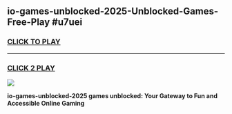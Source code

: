 
## io-games-unblocked-2025-Unblocked-Games-Free-Play #u7uei
<h3>
<a href="https://us.freeplayer.one?title=io-games-unblocked-2025&ref=9M">CLICK TO PLAY</a></h3>
<hr>

<h3>
<a href="https://us.freeplayer.one?title=io-games-unblocked-2025&ref=9M">CLICK 2 PLAY</a>
  
</h3>

<a href="https://us.freeplayer.one?title=io-games-unblocked-2025&ref=9M"><img src="https://clearcache.store/games.png"></a>


**io-games-unblocked-2025 games unblocked: Your Gateway to Fun and Accessible Online Gaming**
